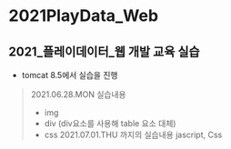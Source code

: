 2021PlayData_Web
==================

2021_플레이데이터_웹 개발 교육 실습
-----------------------------
- tomcat 8.5에서 실습을 진행

> 2021.06.28.MON 실습내용
> - img
> - div (div요소를 사용해 table 요소 대체)
> - css
> 2021.07.01.THU 까지의 실습내용
> jascript, Css
